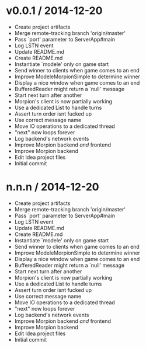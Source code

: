 
v0.0.1 / 2014-12-20
===================

  * Create project artifacts
  * Merge remote-tracking branch 'origin/master'
  * Pass `port' parameter to ServerApp#main
  * Log LSTN event
  * Update README.md
  * Create README.md
  * Instantiate `modele' only on game start
  * Send winner to clients when game comes to an end
  * Improve ModeleMorpionSimple to determine winner
  * Display a nice window when game comes to an end
  * BufferedReader might return a `null' message
  * Start next turn after another
  * Morpion's client is now partially working
  * Use a dedicated List to handle turns
  * Assert turn order isnt fucked up
  * Use correct message name
  * Move IO operations to a dedicated thread
  * "next" now loops forever
  * Log backend's network events
  * Improve Morpion backend _and_ frontend
  * Improve Morpion backend
  * Edit Idea project files
  * Initial commit

n.n.n / 2014-12-20
==================

  * Create project artifacts
  * Merge remote-tracking branch 'origin/master'
  * Pass `port' parameter to ServerApp#main
  * Log LSTN event
  * Update README.md
  * Create README.md
  * Instantiate `modele' only on game start
  * Send winner to clients when game comes to an end
  * Improve ModeleMorpionSimple to determine winner
  * Display a nice window when game comes to an end
  * BufferedReader might return a `null' message
  * Start next turn after another
  * Morpion's client is now partially working
  * Use a dedicated List to handle turns
  * Assert turn order isnt fucked up
  * Use correct message name
  * Move IO operations to a dedicated thread
  * "next" now loops forever
  * Log backend's network events
  * Improve Morpion backend _and_ frontend
  * Improve Morpion backend
  * Edit Idea project files
  * Initial commit
